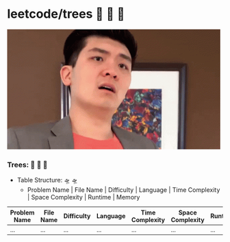 # leetcode/trees :space_invader:	:space_invader:	:space_invader:	
![](https://github.com/guillermobermejo/leetcode/blob/main/f.gif)
### Trees: :space_invader:	:space_invader:	:space_invader:	
- Table Structure: :flying_saucer: :flying_saucer:
  - Problem Name | File Name | Difficulty | Language | Time Complexity | Space Complexity | Runtime | Memory

|Problem Name|File Name|Difficulty|Language|Time Complexity|Space Complexity|Runtime|Memory|
|---|---|---|---|---|---|---|---|
|...|...|...|...|...|...|...|...|
